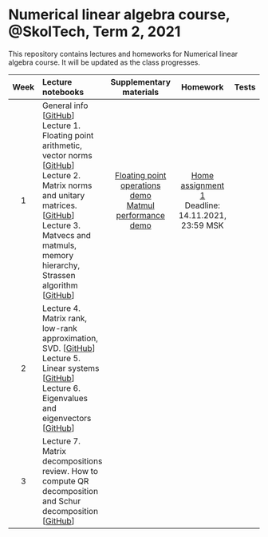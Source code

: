 # Numerical linear algebra course, @SkolTech, Term 2, 2021

This repository contains lectures and homeworks for Numerical linear algebra course. It will be updated as the class progresses.

| Week | Lecture notebooks | Supplementary materials | Homework | Tests |
|:------:|:----------|:----------:|:----------:|-------|
|1| General info [[GitHub](lectures/general_info.ipynb)] <br> Lecture 1. Floating point arithmetic, vector norms [[GitHub](./lectures/lecture1/lecture-1.ipynb)] <br> Lecture 2. Matrix norms and unitary matrices. [[GitHub](./lectures/lecture2/lecture-2.ipynb)] <br> Lecture 3. Matvecs and matmuls, memory hierarchy, Strassen algorithm [[GitHub](./lectures/lecture3/lecture-3.ipynb)]  | [Floating point operations demo](./after-lectures/1/seminar1.ipynb) <br> [Matmul performance demo](./after-lectures/3/seminar2.ipynb) | [Home assignment 1](./hw/hw1/hw1.ipynb) <br> Deadline: 14.11.2021, 23:59 MSK  |
| 2 | Lecture 4. Matrix rank, low-rank approximation, SVD. [[GitHub](./lectures/lecture4/lecture-4.ipynb)] <br> Lecture 5. Linear systems [[GitHub](./lectures/lecture5/lecture-5.ipynb)] <br> Lecture 6. Eigenvalues and eigenvectors [[GitHub](./lectures/lecture6/lecture-6.ipynb)]|  | 
| 3 | Lecture 7. Matrix decompositions review. How to compute QR decomposition and Schur decomposition [[GitHub](./lectures/lecture7/lecture-7.ipynb)]|  | 
